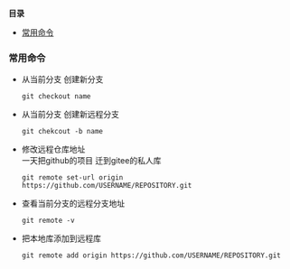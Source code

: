 <!-- START doctoc generated TOC please keep comment here to allow auto update -->
<!-- DON'T EDIT THIS SECTION, INSTEAD RE-RUN doctoc TO UPDATE -->
**目录**

- [常用命令](#%E5%B8%B8%E7%94%A8%E5%91%BD%E4%BB%A4)

<!-- END doctoc generated TOC please keep comment here to allow auto update -->

### 常用命令
 - 从当前分支 创建新分支
    ```
    git checkout name
    ```
 - 从当前分支 创建新远程分支
    ```
    git chekcout -b name
    ```
 - 修改远程仓库地址  
    一天把github的项目 迁到gitee的私人库
    
    ```
    git remote set-url origin https://github.com/USERNAME/REPOSITORY.git
    ```
    
 - 查看当前分支的远程分支地址
    ```
    git remote -v
    ```
 
 - 把本地库添加到远程库
    ```
    git remote add origin https://github.com/USERNAME/REPOSITORY.git
    ```
